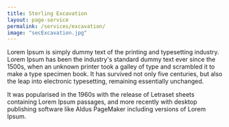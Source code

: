 ```yaml
---
title: Sterling Excavation
layout: page-service
permalink: /services/excavation/
image: "secExcavation.jpg"
---
```


Lorem Ipsum is simply dummy text of the printing and typesetting industry. Lorem Ipsum has been the industry's standard dummy text ever since the 1500s, when an unknown printer took a galley of type and scrambled it to make a type specimen book. It has survived not only five centuries, but also the leap into electronic typesetting, remaining essentially unchanged.

It was popularised in the 1960s with the release of Letraset sheets containing Lorem Ipsum passages, and more recently with desktop publishing software like Aldus PageMaker including versions of Lorem Ipsum.
